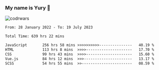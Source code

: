 ### My name is Yury 👋 
![codrwars](https://www.codewars.com/users/litury/badges/micro) 


<!--START_SECTION:waka-->

```txt
From: 28 January 2022 - To: 19 July 2023

Total Time: 639 hrs 22 mins

JavaScript       256 hrs 58 mins >>>>>>>>>>---------------   40.19 %
HTML             113 hrs 8 mins  >>>>---------------------   17.70 %
CSS              99 hrs 43 mins  >>>>---------------------   15.60 %
Vue.js           84 hrs 12 mins  >>>----------------------   13.17 %
SCSS             54 hrs 55 mins  >>-----------------------   08.59 %
```

<!--END_SECTION:waka-->

